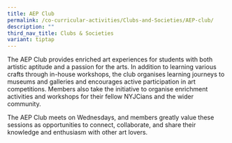 ```yaml
---
title: AEP Club
permalink: /co-curricular-activities/Clubs-and-Societies/AEP-club/
description: ""
third_nav_title: Clubs & Societies
variant: tiptap
---
```

<p>The AEP Club provides enriched art experiences for students with both
artistic aptitude and a passion for the arts. In addition to learning various
crafts through in-house workshops, the club organises learning journeys
to museums and galleries and encourages active participation in art competitions.
Members also take the initiative to organise enrichment activities and
workshops for their fellow NYJCians and the wider community.</p>
<p>The AEP Club meets on Wednesdays, and members greatly value these sessions
as opportunities to connect, collaborate, and share their knowledge and
enthusiasm with other art lovers.</p>